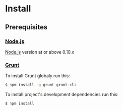 # Install

## Prerequisites

### [Node.js](https://nodejs.org)

[Node.js](https://nodejs.org) version at or above 0.10.x

### [Grunt](http://gruntjs.com/)

To install Grunt globaly run this:

```sh
$ npm install -g grunt grunt-cli
```

To install project's development dependencies run this:

```sh
$ npm install
```
